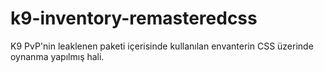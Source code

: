 # k9-inventory-remasteredcss
K9 PvP'nin leaklenen paketi içerisinde kullanılan envanterin CSS üzerinde oynanma yapılmış hali.
